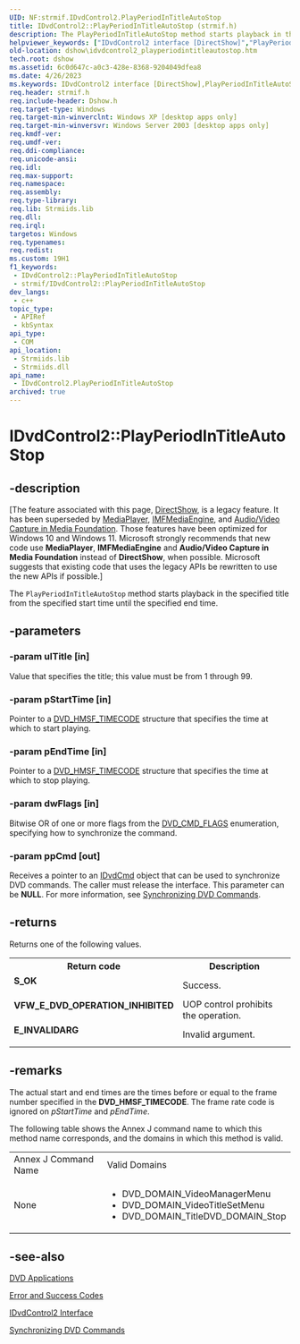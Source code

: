 ```yaml
---
UID: NF:strmif.IDvdControl2.PlayPeriodInTitleAutoStop
title: IDvdControl2::PlayPeriodInTitleAutoStop (strmif.h)
description: The PlayPeriodInTitleAutoStop method starts playback in the specified title from the specified start time until the specified end time.
helpviewer_keywords: ["IDvdControl2 interface [DirectShow]","PlayPeriodInTitleAutoStop method","IDvdControl2.PlayPeriodInTitleAutoStop","IDvdControl2::PlayPeriodInTitleAutoStop","IDvdControl2PlayPeriodInTitleAutoStop","PlayPeriodInTitleAutoStop","PlayPeriodInTitleAutoStop method [DirectShow]","PlayPeriodInTitleAutoStop method [DirectShow]","IDvdControl2 interface","dshow.idvdcontrol2_playperiodintitleautostop","strmif/IDvdControl2::PlayPeriodInTitleAutoStop"]
old-location: dshow\idvdcontrol2_playperiodintitleautostop.htm
tech.root: dshow
ms.assetid: 6c0d647c-a0c3-428e-8368-9204049dfea8
ms.date: 4/26/2023
ms.keywords: IDvdControl2 interface [DirectShow],PlayPeriodInTitleAutoStop method, IDvdControl2.PlayPeriodInTitleAutoStop, IDvdControl2::PlayPeriodInTitleAutoStop, IDvdControl2PlayPeriodInTitleAutoStop, PlayPeriodInTitleAutoStop, PlayPeriodInTitleAutoStop method [DirectShow], PlayPeriodInTitleAutoStop method [DirectShow],IDvdControl2 interface, dshow.idvdcontrol2_playperiodintitleautostop, strmif/IDvdControl2::PlayPeriodInTitleAutoStop
req.header: strmif.h
req.include-header: Dshow.h
req.target-type: Windows
req.target-min-winverclnt: Windows XP [desktop apps only]
req.target-min-winversvr: Windows Server 2003 [desktop apps only]
req.kmdf-ver: 
req.umdf-ver: 
req.ddi-compliance: 
req.unicode-ansi: 
req.idl: 
req.max-support: 
req.namespace: 
req.assembly: 
req.type-library: 
req.lib: Strmiids.lib
req.dll: 
req.irql: 
targetos: Windows
req.typenames: 
req.redist: 
ms.custom: 19H1
f1_keywords:
 - IDvdControl2::PlayPeriodInTitleAutoStop
 - strmif/IDvdControl2::PlayPeriodInTitleAutoStop
dev_langs:
 - c++
topic_type:
 - APIRef
 - kbSyntax
api_type:
 - COM
api_location:
 - Strmiids.lib
 - Strmiids.dll
api_name:
 - IDvdControl2.PlayPeriodInTitleAutoStop
archived: true
---
```


# IDvdControl2::PlayPeriodInTitleAutoStop


## -description

\[The feature associated with this page, [DirectShow](/windows/win32/directshow/directshow), is a legacy feature. It has been superseded by [MediaPlayer](/uwp/api/Windows.Media.Playback.MediaPlayer), [IMFMediaEngine](/windows/win32/api/mfmediaengine/nn-mfmediaengine-imfmediaengine), and [Audio/Video Capture in Media Foundation](/windows/win32/medfound/audio-video-capture-in-media-foundation). Those features have been optimized for Windows 10 and Windows 11. Microsoft strongly recommends that new code use **MediaPlayer**, **IMFMediaEngine** and **Audio/Video Capture in Media Foundation** instead of **DirectShow**, when possible. Microsoft suggests that existing code that uses the legacy APIs be rewritten to use the new APIs if possible.\]

The <code>PlayPeriodInTitleAutoStop</code> method starts playback in the specified title from the specified start time until the specified end time.

## -parameters

### -param ulTitle [in]

Value that specifies the title; this value must be from 1 through 99.

### -param pStartTime [in]

Pointer to a [DVD_HMSF_TIMECODE](/windows/desktop/api/strmif/ns-strmif-dvd_hmsf_timecode) structure that specifies the time at which to start playing.

### -param pEndTime [in]

Pointer to a [DVD_HMSF_TIMECODE](/windows/desktop/api/strmif/ns-strmif-dvd_hmsf_timecode) structure that specifies the time at which to stop playing.

### -param dwFlags [in]

Bitwise OR of one or more flags from the <a href="/windows/desktop/api/strmif/ne-strmif-dvd_cmd_flags">DVD_CMD_FLAGS</a> enumeration, specifying how to synchronize the command.

### -param ppCmd [out]

Receives a pointer to an <a href="/windows/desktop/api/strmif/nn-strmif-idvdcmd">IDvdCmd</a> object that can be used to synchronize DVD commands. The caller must release the interface. This parameter can be <b>NULL</b>. For more information, see <a href="/windows/desktop/DirectShow/synchronizing-dvd-commands">Synchronizing DVD Commands</a>.

## -returns

Returns one of the following values.

<table>
<tr>
<th>Return code</th>
<th>Description</th>
</tr>
<tr>
<td width="40%">
<dl>
<dt><b>S_OK</b></dt>
</dl>
</td>
<td width="60%">
Success.

</td>
</tr>
<tr>
<td width="40%">
<dl>
<dt><b>VFW_E_DVD_OPERATION_INHIBITED</b></dt>
</dl>
</td>
<td width="60%">
UOP control prohibits the operation.

</td>
</tr>
<tr>
<td width="40%">
<dl>
<dt><b>E_INVALIDARG</b></dt>
</dl>
</td>
<td width="60%">
Invalid argument.

</td>
</tr>
</table>

## -remarks

The actual start and end times are the times before or equal to the frame number specified in the <b>DVD_HMSF_TIMECODE</b>. The frame rate code is ignored on <i>pStartTime</i> and <i>pEndTime</i>.

The following table shows the Annex J command name to which this method name corresponds, and the domains in which this method is valid.

<table>
<tr>
<td>Annex J Command Name
            </td>
<td>Valid Domains
            </td>
</tr>
<tr>
<td>None</td>
<td>
<ul>
<li>DVD_DOMAIN_VideoManagerMenu</li>
<li>DVD_DOMAIN_VideoTitleSetMenu</li>
<li>DVD_DOMAIN_TitleDVD_DOMAIN_Stop</li>
</ul>
</td>
</tr>
</table>

## -see-also

<a href="/windows/desktop/DirectShow/dvd-applications">DVD Applications</a>



<a href="/windows/desktop/DirectShow/error-and-success-codes">Error and Success Codes</a>



<a href="/windows/desktop/api/strmif/nn-strmif-idvdcontrol2">IDvdControl2 Interface</a>



<a href="/windows/desktop/DirectShow/synchronizing-dvd-commands">Synchronizing DVD Commands</a>